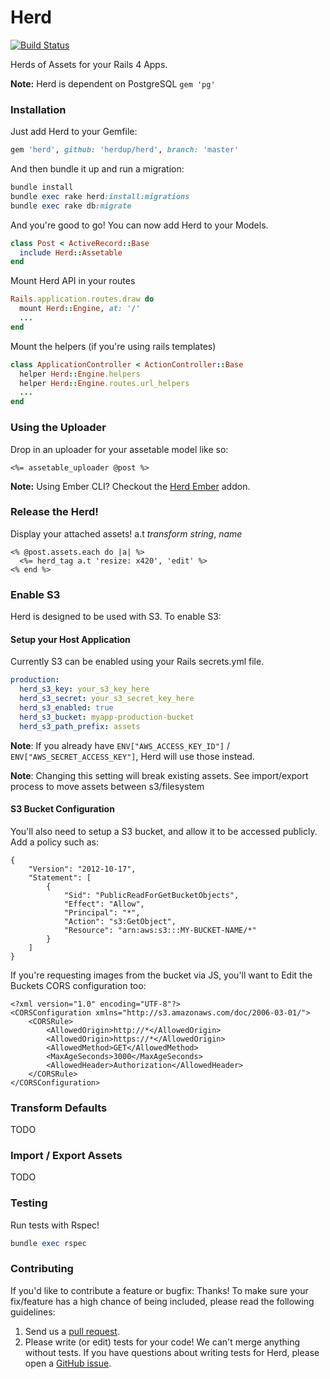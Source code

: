 # Herd

[![Build Status](https://circleci.com/gh/herdup/herd.svg?&style=shield)](https://circleci.com/gh/herdup/herd)

Herds of Assets for your Rails 4 Apps.

**Note:** Herd is dependent on PostgreSQL `gem 'pg'`

### Installation

Just add Herd to your Gemfile:

```ruby
gem 'herd', github: 'herdup/herd', branch: 'master'
```

And then bundle it up and run a migration:

```ruby
bundle install
bundle exec rake herd:install:migrations
bundle exec rake db:migrate
```

And you're good to go!  You can now add Herd to your Models.

```ruby
class Post < ActiveRecord::Base
  include Herd::Assetable
end
```

Mount Herd API in your routes

```ruby
Rails.application.routes.draw do
  mount Herd::Engine, at: '/'
  ...
end
```

Mount the helpers (if you're using rails templates)

```ruby
class ApplicationController < ActionController::Base
  helper Herd::Engine.helpers
  helper Herd::Engine.routes.url_helpers
  ...
end
```

### Using the Uploader

Drop in an uploader for your assetable model like so:

```erb
<%= assetable_uploader @post %>
```

**Note:** Using Ember CLI?  Checkout the [Herd Ember](https://github.com/herdup/herd-ember) addon.

### Release the Herd!

Display your attached assets! a.t *transform string*, *name*

```erb
<% @post.assets.each do |a| %>
  <%= herd_tag a.t 'resize: x420', 'edit' %>
<% end %>
```

### Enable S3

Herd is designed to be used with S3.  To enable S3:

#### Setup your Host Application

Currently S3 can be enabled using your Rails secrets.yml file. 

```yml
production:
  herd_s3_key: your_s3_key_here
  herd_s3_secret: your_s3_secret_key_here
  herd_s3_enabled: true
  herd_s3_bucket: myapp-production-bucket
  herd_s3_path_prefix: assets 
```

**Note**: If you already have `ENV["AWS_ACCESS_KEY_ID"]` / `ENV["AWS_SECRET_ACCESS_KEY"]`, Herd will use those instead.

**Note**: Changing this setting will break existing assets. See import/export process to move assets between s3/filesystem

#### S3 Bucket Configuration

You'll also need to setup a S3 bucket, and allow it to be accessed publicly. Add a policy such as:

```
{
    "Version": "2012-10-17",
    "Statement": [
        {
            "Sid": "PublicReadForGetBucketObjects",
            "Effect": "Allow",
            "Principal": "*",
            "Action": "s3:GetObject",
            "Resource": "arn:aws:s3:::MY-BUCKET-NAME/*"
        }
    ]
}
```

If you're requesting images from the bucket via JS, you'll want to Edit the Buckets CORS configuration too:

```
<?xml version="1.0" encoding="UTF-8"?>
<CORSConfiguration xmlns="http://s3.amazonaws.com/doc/2006-03-01/">
    <CORSRule>
        <AllowedOrigin>http://*</AllowedOrigin>
        <AllowedOrigin>https://*</AllowedOrigin>
        <AllowedMethod>GET</AllowedMethod>
        <MaxAgeSeconds>3000</MaxAgeSeconds>
        <AllowedHeader>Authorization</AllowedHeader>
    </CORSRule>
</CORSConfiguration>
```

### Transform Defaults

TODO

### Import / Export Assets

TODO

### Testing
Run tests with Rspec!

```ruby
bundle exec rspec
```

### Contributing

If you'd like to contribute a feature or bugfix: Thanks! To make sure your
fix/feature has a high chance of being included, please read the following
guidelines:

1. Send us a [pull request](https://github.com/herdupio/herd/compare/).
2. Please write (or edit) tests for your code!  We can't merge anything without tests. If you have questions
   about writing tests for Herd, please open a
   [GitHub issue](https://github.com/herdupio/herd/issues/new).
